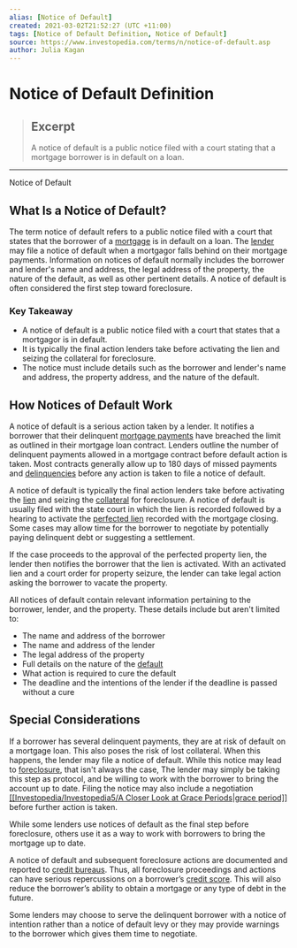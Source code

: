 ```yaml
---
alias: [Notice of Default]
created: 2021-03-02T21:52:27 (UTC +11:00)
tags: [Notice of Default Definition, Notice of Default]
source: https://www.investopedia.com/terms/n/notice-of-default.asp
author: Julia Kagan
---
```


# Notice of Default Definition

> ## Excerpt
> A notice of default is a public notice filed with a court stating that a mortgage borrower is in default on a loan.

---

Notice of Default
## What Is a Notice of Default?

The term notice of default refers to a public notice filed with a court that states that the borrower of a [mortgage](https://www.investopedia.com/terms/m/mortgage.asp) is in default on a loan. The [lender](https://www.investopedia.com/terms/l/lender.asp) may file a notice of default when a mortgagor falls behind on their mortgage payments. Information on notices of default normally includes the borrower and lender's name and address, the legal address of the property, the nature of the default, as well as other pertinent details. A notice of default is often considered the first step toward foreclosure.

### Key Takeaway

-   A notice of default is a public notice filed with a court that states that a mortgagor is in default.
-   It is typically the final action lenders take before activating the lien and seizing the collateral for foreclosure. 
-   The notice must include details such as the borrower and lender's name and address, the property address, and the nature of the default.

## How Notices of Default Work

A notice of default is a serious action taken by a lender. It notifies a borrower that their delinquent [mortgage payments](https://www.investopedia.com/mortgage/mortgage-rates/payment-structure/) have breached the limit as outlined in their mortgage loan contract. Lenders outline the number of delinquent payments allowed in a mortgage contract before default action is taken. Most contracts generally allow up to 180 days of missed payments and [delinquencies](https://www.investopedia.com/ask/answers/062315/what-are-differences-between-delinquency-and-default.asp) before any action is taken to file a notice of default.

A notice of default is typically the final action lenders take before activating the [lien](https://www.investopedia.com/terms/l/lien.asp) and seizing the [collateral](https://www.investopedia.com/terms/c/collateral.asp) for foreclosure. A notice of default is usually filed with the state court in which the lien is recorded followed by a hearing to activate the [perfected lien](https://www.investopedia.com/terms/p/perfected-lien.asp) recorded with the mortgage closing. Some cases may allow time for the borrower to negotiate by potentially paying delinquent debt or suggesting a settlement.

If the case proceeds to the approval of the perfected property lien, the lender then notifies the borrower that the lien is activated. With an activated lien and a court order for property seizure, the lender can take legal action asking the borrower to vacate the property.

All notices of default contain relevant information pertaining to the borrower, lender, and the property. These details include but aren't limited to:

-   The name and address of the borrower
-   The name and address of the lender
-   The legal address of the property
-   Full details on the nature of the [default](https://www.investopedia.com/terms/d/default2.asp)
-   What action is required to cure the default
-   The deadline and the intentions of the lender if the deadline is passed without a cure

## Special Considerations

If a borrower has several delinquent payments, they are at risk of default on a mortgage loan. This also poses the risk of lost collateral. When this happens, the lender may file a notice of default. While this notice may lead to [foreclosure](https://www.investopedia.com/terms/f/foreclosure.asp), that isn't always the case, The lender may simply be taking this step as protocol, and be willing to work with the borrower to bring the account up to date. Filing the notice may also include a negotiation [[[Investopedia/Investopedia5/A Closer Look at Grace Periods|grace period]]](https://www.investopedia.com/terms/g/grace_period.asp) before further action is taken.

While some lenders use notices of default as the final step before foreclosure, others use it as a way to work with borrowers to bring the mortgage up to date.

A notice of default and subsequent foreclosure actions are documented and reported to [credit bureaus](https://www.investopedia.com/terms/c/creditbureau.asp). Thus, all foreclosure proceedings and actions can have serious repercussions on a borrower’s [credit score](https://www.investopedia.com/terms/c/credit_score.asp). This will also reduce the borrower’s ability to obtain a mortgage or any type of debt in the future.

Some lenders may choose to serve the delinquent borrower with a notice of intention rather than a notice of default levy or they may provide warnings to the borrower which gives them time to negotiate.
